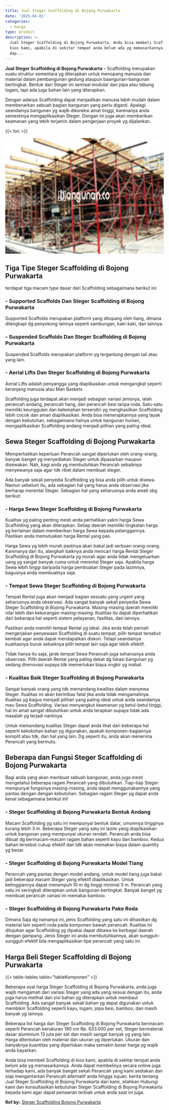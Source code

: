 ```yaml
---
title: Jual Steger Scaffolding di Bojong Purwakarta
date: '2025-04-01'
categories:
  - harga
type: product
description: >-
  Jual Steger Scaffolding di Bojong Purwakarta. Anda bisa membeli Scaffolding di
  kios kami, apabila di sekitar tempat anda belum ada yg memasarkannya. Anda
  dap...
---
```


**Jual Steger Scaffolding di Bojong Purwakarta** – Scaffolding merupakan suatu struktur sementara yg diterapkan untuk menopang manusia dan material dalam pembangunan gedung ataupun baangunan-bangunan bertingkat. Bentuk dari Steger ini semisal modular dan pipa atau tabung logam, tapi ada juga bahan lain yang diterapkan.

Dengan adanya Scaffolding dapat menjadikan manusia lebih mudah dalam membenarkan sebuah bagian bangunan yang perlu diganti. Apalagi seandainya bangunan yg wajib dikoreksi amat tinggi, karenanya anda semestinya mengaplikasikan Steger. Dengan ini juga akan memberikan keamanan yang lebih terjamin dalam pengerjaan proyek yg dijalankan.

{{< toc >}}

![Jual Steger Scaffolding di Bojong Purwakarta](/images/sewa-scaffolding-steger-21.png)

## Tiga Tipe Steger Scaffolding di Bojong Purwakarta

terdapat tiga macam type dasar dari Scaffolding sebagaimana berikut ini:

### \- Supported Scaffolds Dan Steger Scaffolding di Bojong Purwakarta

Supported Scaffolds merupakan platform yang ditopang oleh tiang, dimana dilengkapi dg penyokong lainnya seperti sambungan, kaki-kaki, dan lainnya.

### \- Suspended Scaffolds Dan Steger Scaffolding di Bojong Purwakarta

Suspended Scaffolds merupakan platform yg tergantung dengan tali atau yang lain.

### \- Aerial Lifts Dan Steger Scaffolding di Bojong Purwakarta

Aerial Lifts adalah penyangga yang diaplikasikan untuk mengangkat seperti keranjang manusia atau Man Baskets

Scaffolding juga terdapat akan menjadi sebagian variasi jenisnya, ialah perancah andang, perancah tiang, dan perancah besi tanpa roda. Satu-satu memiliki keunggulan dan kelemahan tersendiri yg menghasilkan Scaffolding lebih cocok dan aman diaplikasikan. Anda bisa menerapkannya yang layak dengan kebutuhan, sebagaimana halnya untuk bangunan hunian, mengaplikasikan Scaffolding andang menjadi pilihan yang paling ideal.

## Sewa Steger Scaffolding di Bojong Purwakarta

Memperhatikan keperluan Perancah sangat diperlukan oleh orang-orang, banyak banget yg menyediakan Steger untuk dipasarkan maupun disewakan. Nah, bagi anda yg membutuhkan Perancah sebaiknya menyewanya saja agar tdk ribet dalam membuat steger.

Ada banyak sekali penyedia Scaffolding yg bisa anda pilih untuk disewa. Namun sebelum itu, ada sebagian hal yang harus anda observasi jika berharap merental Steger. Sebagian hal yang seharusnya anda amati sbg berikut:

### \- Harga Sewa Steger Scaffolding di Bojong Purwakarta

Kualitas yg paling penting mesti anda perhatikan yakni harga Sewa Scaffolding yang akan diterapkan. Setiap daerah memiliki tingkatan harga yg berlainan dalam memberikan harga Sewa kepada pelanggannya. Pastikan anda memutuskan harga Rental yang pas.

Harga Sewa yg lebih murah pastinya akan bakal jadi serbuan orang-orang. Karenanya dari itu, alangkah baiknya anda mencari harga Rental Steger Scaffolding di Bojong Purwakarta yg murah agar anda tidak mengeluarkan uang yg sangat banyak cuma untuk merental Steger saja. Apabila harga Sewa lebih tinggi daripada harga pembuatan Steger pada lazimnya, bagusnya anda membuatnya saja.

### \- Tempat Sewa Steger Scaffolding di Bojong Purwakarta

Tempat Rental juga akan menjadi bagian sesuatu yang urgent yang seharusnya anda observasi. Ada sangat banyak sekali penyedia Sewa Steger Scaffolding di Bojong Purwakarta. Masing-masing daerah memiliki nilai lebih dan kekurangan masing-masing. Kualitas itu dapat diperhatikan dari beberapa hal seperti sistem pelayanan, fasilitas, dan lainnya.

Pastikan anda memilih tempat Rental yg ideal. Jika anda telah pernah mengerjakan penyewaan Scaffolding di suatu tempat, pilih tempat tersebut kembali agar anda dapat mendapatkan diskon. Tetapi seandainya kualitasnya buruk sebaiknya pilih tempat lain saja agar lebih efektif.

Tidak hanya itu saja, jarak tempat Sewa Perancah juga seharusnya anda observasi. Pilih daerah Rental yang paling dekat dg lokasi bangunan yg sedang direnovasi supaya tdk memerlukan biaya ongkir yg mahal.

### \- Kualitas Baik Steger Scaffolding di Bojong Purwakarta

Sangat banyak orang yang tdk memandang kwalitas dalam menyewa Steger. Kualitas ini akan berimbas fatal jika anda tidak mengamatinya. Kualitas yg bagus menjadi pilihan yang paling ideal untuk anda seandainya mau Sewa Scaffolding. Variasi menyangkut keamanan yg betul-betul tinggi, hal ini amat sangat dibutuhkan untuk anda terapkan supaya tidak ada masalah yg terjadi nantinya.

Untuk memandang kualitas Steger dapat anda lihat dari beberapa hal seperti kekokohan bahan yg digunakan, apakah komponen-bagiannya komplit atau tdk, dan hal yang lain. Dg seperti itu, anda akan menerima Perancah yang bermutu.

## Beberapa dan Fungsi Steger Scaffolding di Bojong Purwakarta

Bagi anda yang akan membuat sebuah bangunan, anda juga mesti mengetahui beberapa ragam Perancah yang dibutuhkan. Tiap-tiap Steger mempunyai fungsinya masing-masing, anda dapat menggunakannya yang pantas dengan dengan kebutuhan. Sebagian ragam Steger yg dapat anda kenal sebagaimana berikut ini!

### \- Steger Scaffolding di Bojong Purwakarta Bentuk Andang

Macam Scaffolding yg satu ini mempunyai bentuk datar, umumnya tingginya kurang lebih 3 m. Beberapa Steger yang satu ini lazim yang diaplikasikan untuk bangunan yang mempunyai ukuran rendah. Perancah anda bisa dibuat dg bermacam-macam ragam bahan seperti kayu dan bamboo. Kedua bahan tersebut cukup efektif dan tdk akan memakan biaya dalam quantity yg besar.

### \- Steger Scaffolding di Bojong Purwakarta Model Tiang

Perancah yang pantas dengan model andang, untuk model tiang juga bakal jadi beberapa macam Steger yang efektif diaplikasikan. Untuk ketinggiannya dapat menempuh 10 m dg tinggi minimal 3 m. Perancah yang satu ini seringkali diterapkan untuk bangunan bertingkat. Banyak banget yg membuat perancah variasi ini memakai bamboo.

### \- Steger Scaffolding di Bojong Purwakarta Pake Roda

Dimana Saja dg namanya ini, jenis Scaffolding yang satu ini dihasilkan dg material lain seperti roda pada komponen bawah perancah. Kualitas ini ditujukan agar Scaffolding yg dipakai dapat dibawa ke berbagai daerah dengan gampang. Jenis Steger ini anda membutuhkannya, akan sungguh-sungguh efektif bila mengaplikasikan tipe perancah yang satu ini.

## Harga Beli Steger Scaffolding di Bojong Purwakarta

{{< table-tables table="tableKomponen" >}}

Beberapa soal harga Steger Scaffolding di Bojong Purwakarta, anda juga wajib mengamati dari variasi Steger yang ada yang sesuai dengan itu, anda juga harus melihat dari sisi bahan yg diterapkan untuk membaut Scaffolding. Ada sangat banyak sekali bahan yg dapat digunakan untuk membikin Scaffolding seperti kayu, logam, pipa besi, bamboo, dan masih banyak yg lainnya.

Beberapa list harga dari Steger Scaffolding di Bojong Purwakarta bermacam seperti Perancah berukuran 190 cm Rp. 633.000 per set, Steger bermaterial dasar aluminium 13 juta per set dan masih sangat banyak yg yang lain. Harga ditentukan oleh material dan ukuran yg diperlukan. Ukuran dan banyaknya kuantitas yang diperlukan maka semakin besar harga yg wajib anda bayarkan.

Anda bisa membeli Scaffolding di kios kami, apabila di sekitar tempat anda belum ada yg memasarkannya. Anda dapat membelinya secara online juga terhadap kami, ada banyak banget sekali Perancah yang kami sediakan dan siap mengantarkan Perancah alternatif anda hingga tujuan. berita tentang Jual Steger Scaffolding di Bojong Purwakarta dari kami, silahkan Hubungi kami dan konsultasikan kebutuhan Steger Scaffolding di Bojong Purwakarta kepada kami agar dapat penawran terbiak untuk anda saat ini juga.

**Ref by:** [Steger Scaffolding Bojong Purwakarta](https://id.wikipedia.org/wiki/Steger)
